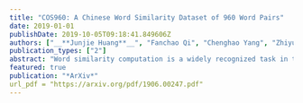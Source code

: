 ```yaml
---
title: "COS960: A Chinese Word Similarity Dataset of 960 Word Pairs"
date: 2019-01-01
publishDate: 2019-10-05T09:18:41.849606Z
authors: ["__**Junjie Huang**__", "Fanchao Qi", "Chenghao Yang", "Zhiyuan Liu", "Maosong Sun"]
publication_types: ["2"]
abstract: "Word similarity computation is a widely recognized task in the field of lexical semantics. Most proposed tasks test on similarity of word pairs of single morpheme, while few works focus on words of two morphemes or more morphemes. In this work, we propose COS960, a benchmark dataset with 960 pairs of Chinese wOrd Similarity, where all the words have two morphemes in three Part of Speech (POS) tags with their human annotated similarity rather than relatedness. We give a detailed description of dataset construction and annotation process, and test on a range of word embedding models. The dataset of this paper can be obtained from https://github.com/thunlp/COS960."
featured: true
publication: "*ArXiv*"
url_pdf = "https://arxiv.org/pdf/1906.00247.pdf"
---
```


